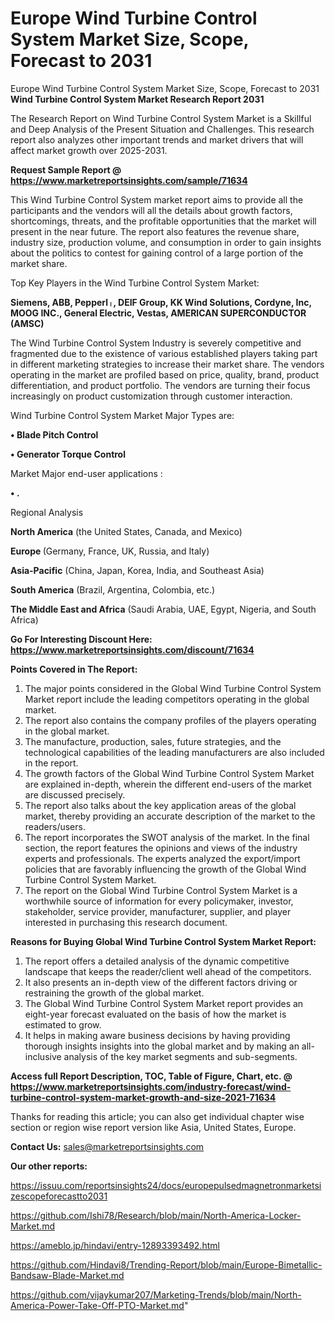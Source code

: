 # Europe Wind Turbine Control System Market Size, Scope, Forecast to 2031
Europe Wind Turbine Control System Market Size, Scope, Forecast to 2031
<strong>Wind Turbine Control System Market Research Report 2031</strong>

The Research Report on Wind Turbine Control System Market is a Skillful and Deep Analysis of the Present Situation and Challenges. This research report also analyzes other important trends and market drivers that will affect market growth over 2025-2031.

<strong>Request Sample Report @ <a href=https://www.marketreportsinsights.com/sample/71634>https://www.marketreportsinsights.com/sample/71634</a></strong>

This Wind Turbine Control System market report aims to provide all the participants and the vendors will all the details about growth factors, shortcomings, threats, and the profitable opportunities that the market will present in the near future. The report also features the revenue share, industry size, production volume, and consumption in order to gain insights about the politics to contest for gaining control of a large portion of the market share.

Top Key Players in the Wind Turbine Control System Market:

<strong>Siemens, ABB, Pepperlᛧ, DEIF Group, KK Wind Solutions, Cordyne, Inc, MOOG INC., General Electric, Vestas, AMERICAN SUPERCONDUCTOR (AMSC)</strong>

The Wind Turbine Control System Industry is severely competitive and fragmented due to the existence of various established players taking part in different marketing strategies to increase their market share. The vendors operating in the market are profiled based on price, quality, brand, product differentiation, and product portfolio. The vendors are turning their focus increasingly on product customization through customer interaction.

Wind Turbine Control System Market Major Types are:

<strong>• Blade Pitch Control

• Generator Torque Control</strong>

Market Major end-user applications :

<strong>• .</strong>

Regional Analysis

</u><strong><b>North America</b></strong> (the United States, Canada, and Mexico)

<strong><b>Europe </b></strong>(Germany, France, UK, Russia, and Italy)

<strong><b>Asia-Pacific</b></strong> (China, Japan, Korea, India, and Southeast Asia)

<strong><b>South America</b></strong> (Brazil, Argentina, Colombia, etc.)

<strong><b>The Middle East and Africa</b></strong> (Saudi Arabia, UAE, Egypt, Nigeria, and South Africa)

<strong>Go For Interesting Discount Here: <a href=https://www.marketreportsinsights.com/discount/71634>https://www.marketreportsinsights.com/discount/71634</a></strong>

<strong>Points Covered in The Report:</strong>
<ol>
  <li>The major points considered in the Global Wind Turbine Control System Market report include the leading competitors operating in the global market.</li>
  <li>The report also contains the company profiles of the players operating in the global market.</li>
  <li>The manufacture, production, sales, future strategies, and the technological capabilities of the leading manufacturers are also included in the report.</li>
  <li>The growth factors of the Global Wind Turbine Control System Market are explained in-depth, wherein the different end-users of the market are discussed precisely.</li>
  <li>The report also talks about the key application areas of the global market, thereby providing an accurate description of the market to the readers/users.</li>
  <li>The report incorporates the SWOT analysis of the market. In the final section, the report features the opinions and views of the industry experts and professionals. The experts analyzed the export/import policies that are favorably influencing the growth of the Global Wind Turbine Control System Market.</li>
  <li>The report on the Global Wind Turbine Control System Market is a worthwhile source of information for every policymaker, investor, stakeholder, service provider, manufacturer, supplier, and player interested in purchasing this research document.</li>
</ol>
<strong>Reasons for Buying Global Wind Turbine Control System Market Report:</strong>

<ol>
  <li>The report offers a detailed analysis of the dynamic competitive landscape that keeps the reader/client well ahead of the competitors.</li>
  <li>It also presents an in-depth view of the different factors driving or restraining the growth of the global market.</li>
  <li>The Global Wind Turbine Control System Market report provides an eight-year forecast evaluated on the basis of how the market is estimated to grow.</li>
  <li>It helps in making aware business decisions by having providing thorough insights insights into the global market and by making an all-inclusive analysis of the key market segments and sub-segments.</li>
</ol>
<strong>Access full Report Description, TOC, Table of Figure, Chart, etc. @ <a href=https://www.marketreportsinsights.com/industry-forecast/wind-turbine-control-system-market-growth-and-size-2021-71634>https://www.marketreportsinsights.com/industry-forecast/wind-turbine-control-system-market-growth-and-size-2021-71634</a></strong>


Thanks for reading this article; you can also get individual chapter wise section or region wise report version like Asia, United States, Europe.

<strong>Contact Us:</strong>
sales@marketreportsinsights.com

<strong>Our other reports:</strong>

<a href=https://issuu.com/reportsinsights24/docs/europepulsedmagnetronmarketsizescopeforecastto2031>https://issuu.com/reportsinsights24/docs/europepulsedmagnetronmarketsizescopeforecastto2031</a>

<a href=https://github.com/Ishi78/Research/blob/main/North-America-Locker-Market.md>https://github.com/Ishi78/Research/blob/main/North-America-Locker-Market.md</a>

<a href=https://ameblo.jp/hindavi/entry-12893393492.html>https://ameblo.jp/hindavi/entry-12893393492.html</a>

<a href=https://github.com/Hindavi8/Trending-Report/blob/main/Europe-Bimetallic-Bandsaw-Blade-Market.md>https://github.com/Hindavi8/Trending-Report/blob/main/Europe-Bimetallic-Bandsaw-Blade-Market.md</a>

<a href=https://github.com/vijaykumar207/Marketing-Trends/blob/main/North-America-Power-Take-Off-PTO-Market.md>https://github.com/vijaykumar207/Marketing-Trends/blob/main/North-America-Power-Take-Off-PTO-Market.md</a>"
